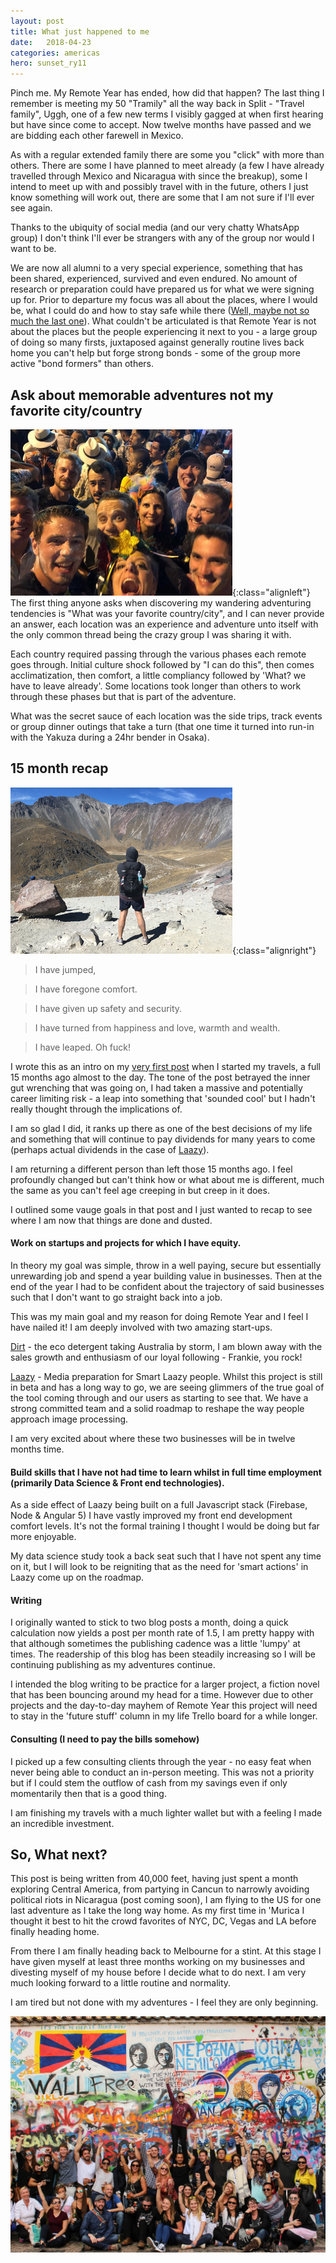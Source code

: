 ```yaml
---
layout: post
title: What just happened to me
date:   2018-04-23
categories: americas
hero: sunset_ry11
---
```

Pinch me. My Remote Year has ended, how did that happen? The last thing I remember is meeting my 50 "Tramily" all the way back in Split - "Travel family", Uggh, one of a few new terms I visibly gagged at when first hearing but have since come to accept. Now twelve months have passed and we are bidding each other farewell in Mexico.

As with a regular extended family there are some you "click" with more than others. There are some I have planned to meet already (a few I have already travelled through Mexico and Nicaragua with since the breakup), some I intend to meet up with and possibly travel with in the future, others I just know something will work out, there are some that I am not sure if I'll ever see again.

Thanks to the ubiquity of social media (and our very chatty WhatsApp group) I don't think I'll ever be strangers with any of the group nor would I want to be.

We are now all alumni to a very special experience, something that has been shared, experienced, survived and even endured. No amount of research or preparation could have prepared us for what we were signing up for. Prior to departure my focus was all about the places, where I would be, what I could do and how to stay safe while there ([Well, maybe not so much the last one](/americas/2018/02/hostage_in_bolivia)). What couldn't be articulated is that Remote Year is not about the places but the people experiencing it next to you - a large group of doing so many firsts, juxtaposed against generally routine lives back home you can't help but forge strong bonds - some of the group more active "bond formers" than others.

## Ask about memorable adventures not my favorite city/country
![Barranquilla Carnival street party, watch your phones](/assets/img/posts/barranquilla.png){:class="alignleft"}
The first thing anyone asks when discovering my wandering adventuring tendencies is "What was your favorite country/city", and I can never provide an answer, each location was an experience and adventure unto itself with the only common thread being the crazy group I was sharing it with. 

Each country required passing through the various phases each remote goes through. Initial culture shock followed by "I can do this", then comes acclimatization, then comfort, a little compliancy followed by 'What? we have to leave already'. Some locations took longer than others to work through these phases but that is part of the adventure.

What was the secret sauce of each location was the side trips, track events or group dinner outings that take a turn (that one time it turned into run-in with the Yakuza during a 24hr bender in Osaka).

## 15 month recap
![Keeping watch looking pensive](/assets/img/posts/keeping_watch.png){:class="alignright"}
>I have jumped,

>I have foregone comfort.

>I have given up safety and security.

>I have turned from happiness and love, warmth and wealth.

>I have leaped. Oh fuck!

I wrote this as an intro on my [very first post](/musings/2017/01/here_we_go) when I started my travels, a full 15 months ago almost to the day. The tone of the post betrayed the inner gut wrenching that was going on, I had taken a massive and potentially career limiting risk - a leap into something that 'sounded cool' but I hadn't really thought through the implications of.

I am so glad I did, it ranks up there as one of the best decisions of my life and something that will continue to pay dividends for many years to come (perhaps actual dividends in the case of [Laazy](https://beta.laazy.io)).

I am returning a different person than left those 15 months ago. I feel profoundly changed but can't think how or what about me is different, much the same as you can't feel age creeping in but creep in it does.

I outlined some vauge goals in that post and I just wanted to recap to see where I am now that things are done and dusted.

#### Work on startups and projects for which I have equity.

In theory my goal was simple, throw in a well paying, secure but essentially unrewarding job and spend a year building value in businesses. Then at the end of the year I had to be confident about the trajectory of said businesses such that I don't want to go straight back into a job.

This was my main goal and my reason for doing Remote Year and I feel I have nailed it! I am deeply involved with two amazing start-ups.

[Dirt](https://thedirtcompany.com.au) - the eco detergent taking Australia by storm, I am blown away with the sales growth and enthusiasm of our loyal following - Frankie, you rock!

[Laazy](https://beta.laazy.io) - Media preparation for Smart Laazy people. Whilst this project is still in beta and has a long way to go, we are seeing glimmers of the true goal of the tool coming through and our users as starting to see that. We have a strong committed team and a solid roadmap to reshape the way people approach image processing.

I am very excited about where these two businesses will be in twelve months time.

#### Build skills that I have not had time to learn whilst in full time employment (primarily Data Science & Front end technologies).

As a side effect of Laazy being built on a full Javascript stack (Firebase, Node & Angular 5) I have vastly improved my front end development comfort levels. It's not the formal training I thought I would be doing but far more enjoyable.

My data science study took a back seat such that I have not spent any time on it, but I will look to be reigniting that as the need for 'smart actions' in Laazy come up on the roadmap.

#### Writing

I originally wanted to stick to two blog posts a month, doing a quick calculation now yields a post per month rate of 1.5, I am pretty happy with that although sometimes the publishing cadence was a little 'lumpy' at times. The readership of this blog has been steadily increasing so I will be continuing publishing as my adventures continue.

I intended the blog writing to be practice for a larger project, a fiction novel that has been bouncing around my head for a time. However due to other projects and the day-to-day mayhem of Remote Year this project will need to stay in the 'future stuff' column in my life Trello board for a while longer.

#### Consulting (I need to pay the bills somehow)

I picked up a few consulting clients through the year - no easy feat when never being able to conduct an in-person meeting. This was not a priority but if I could stem the outflow of cash from my savings even if only momentarily then that is a good thing. 

I am finishing my travels with a much lighter wallet but with a feeling I made an incredible investment.

## So, What next?

This post is being written from 40,000 feet, having just spent a month exploring Central America, from partying in Cancun to narrowly avoiding political riots in Nicaragua (post coming soon), I am flying to the US for one last adventure as I take the long way home. As my first time in 'Murica I thought it best to hit the crowd favorites of NYC, DC, Vegas and LA before finally heading home.

From there I am finally heading back to Melbourne for a stint. At this stage I have given myself at least three months working on my businesses and divesting myself of my house before I decide what to do next. I am very much looking forward to a little routine and normality.

I am tired but not done with my adventures - I feel they are only beginning.

![My Kazien Tramily](/assets/img/posts/kaizen_kall-large.png)